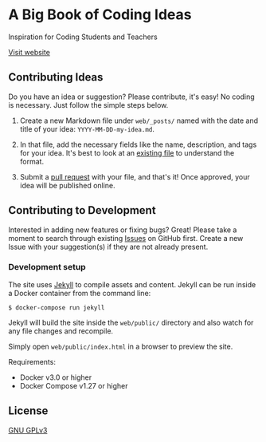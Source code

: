 # A Big Book of Coding Ideas

Inspiration for Coding Students and Teachers

[Visit website](https://coding-ideas.netlify.app/)

## Contributing Ideas

Do you have an idea or suggestion? Please contribute, it's easy! No
coding is necessary. Just follow the simple steps below.

1. Create a new Markdown file under `web/_posts/` named with the date and
title of your idea: `YYYY-MM-DD-my-idea.md`.

1. In that file, add the necessary fields like the name, description, and tags 
for your idea. It's best to look at an
[existing file](https://github.com/peterlopez/coding-ideas/tree/master/web/_posts) 
to understand the format.

1. Submit a [pull request](https://github.com/peterlopez/coding-ideas/pulls) 
with your file, and that's it! Once approved, your idea will be published 
online.

## Contributing to Development

Interested in adding new features or fixing bugs? Great! Please take a moment
to search through existing 
[Issues](https://github.com/peterlopez/coding-ideas/issues) 
on GitHub first. Create a new Issue with your suggestion(s) 
if they are not already present.

### Development setup

The site uses [Jekyll](https://jekyllrb.com/docs/) to compile assets and content.
Jekyll can be run inside a Docker container from the command line:

`$ docker-compose run jekyll`

Jekyll will build the site inside the `web/public/` directory and also
watch for any file changes and recompile. 

Simply open `web/public/index.html` in a browser to preview the site.

Requirements:

- Docker v3.0 or higher
- Docker Compose v1.27 or higher

## License

[GNU GPLv3](https://www.gnu.org/licenses/gpl-3.0.en.html)
